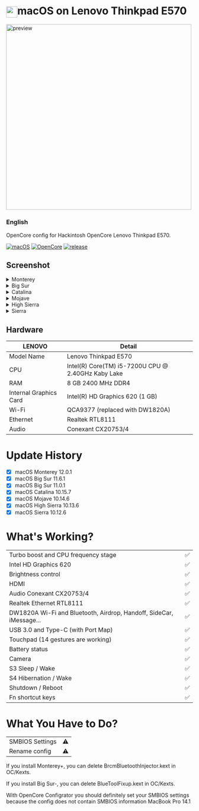 <!-- omit in toc -->
# <img align="center" src="https://github.com/yusfklncc/HP-EliteBook-840-G5-Hackintosh/blob/main/Apple.png" width="30px" alt="preview">macOS on Lenovo Thinkpad E570

<img align="center" src="https://github.com/yusfklncc/Lenovo-Thinkpad-E570-Hackintosh/blob/main/ThinkPad%20E570.png" width="500px" alt="preview">

<h3> 
    English
</h3>

OpenCore config for Hackintosh OpenCore Lenovo Thinkpad E570.

[![macOS](https://img.shields.io/badge/macOS-12.0.1-orange)](https://www.apple.com/tr/macos/big-sur/)
[![OpenCore](https://img.shields.io/badge/OpenCore-0.7.5-9cf)](https://github.com/acidanthera/OpenCorePkg)
[![release](https://img.shields.io/badge/download-lastest%20version-blue.svg)](https://github.com/relaxewdy/Thinkpad-E570-Hackintosh-OpenCore/releases)

## Screenshot
<details>
<summary>Monterey</summary>

![](https://github.com/yusfklncc/Lenovo-Thinkpad-E570-Hackintosh/blob/main/macOS%20Screenshots/Monterey.png)

</details>
<details>
<summary>Big Sur</summary>

![](https://github.com/yusfklncc/Lenovo-Thinkpad-E570-Hackintosh/blob/main/macOS%20Screenshots/Big%20Sur.png)

</details>
<details>
<summary>Catalina</summary>

![](https://github.com/yusfklncc/Lenovo-Thinkpad-E570-Hackintosh/blob/main/macOS%20Screenshots/Catalina.png)

</details>
<details>
<summary>Mojave</summary>

![](https://github.com/yusfklncc/Lenovo-Thinkpad-E570-Hackintosh/blob/main/macOS%20Screenshots/Mojave.png)

</details>
<details>
<summary>High Sierra</summary>

![](https://github.com/yusfklncc/Lenovo-Thinkpad-E570-Hackintosh/blob/main/macOS%20Screenshots/High%20Sierra.png)

</details>
<details>
<summary>Sierra</summary>

![](https://github.com/yusfklncc/Lenovo-Thinkpad-E570-Hackintosh/blob/main/macOS%20Screenshots/Sierra.png)

</details>

<!-- omit in toc -->
## Hardware

| **LENOVO** | Detail                                                  |
| ------------------- | ------------------------------------------- |
| Model Name      | Lenovo Thinkpad E570      |
| CPU              | Intel(R) Core(TM) i5-7200U CPU @ 2.40GHz Kaby Lake             |
| RAM           | 8 GB 2400 MHz DDR4    |
| Internal Graphics Card | Intel(R) HD Graphics 620 (1 GB)                     |
| Wi-Fi             | QCA9377 (replaced with DW1820A) |
| Ethernet          | Realtek RTL8111            |
| Audio       | Conexant CX20753/4                       |

# Update History
- [x] macOS Monterey 12.0.1
- [x] macOS Big Sur 11.6.1
- [x] macOS Big Sur 11.0.1
- [x] macOS Catalina 10.15.7
- [x] macOS Mojave 10.14.6
- [x] macOS High Sierra 10.13.6
- [x] macOS Sierra 10.12.6

# What's Working?
|                                 |                                    |
| -----------------------------------  | -------- |
|  Turbo boost and CPU frequency stage |  ✅  |
|  Intel HD Graphics 620              |  ✅  |
|  Brightness control                  |  ✅  |
|  HDMI                                |  ✅  |
|  Audio Conexant CX20753/4            |  ✅  |
|  Realtek Ethernet RTL8111            |  ✅  | 
|  DW1820A Wi-Fi and Bluetooth, Airdrop, Handoff, SideCar, iMessage...         |  ✅  |
|  USB 3.0 and Type-C (with Port Map)        |  ✅  |
|  Touchpad (14 gestures are working)   |  ✅  |
|  Battery status   |  ✅  |
|  Camera   |  ✅  |
|  S3 Sleep / Wake   |  ✅  |
|  S4 Hibernation / Wake   |  ✅  |
|  Shutdown / Reboot   |  ✅  |
|  Fn shortcut keys   |  ✅  |
 
# What You Have to Do?
|                                 |                                    |
| -----------------------------------  | -------- |
|  SMBIOS Settings  | ⚠️ |
|  Rename config    | ⚠️ |

If you install Monterey+, you can delete BrcmBluetoothInjector.kext in OC/Kexts. 

If you install Big Sur-, you can delete BlueToolFixup.kext in OC/Kexts.

With OpenCore Configrator you should definitely set your SMBIOS settings because the config does not contain SMBIOS information MacBook Pro 14.1
